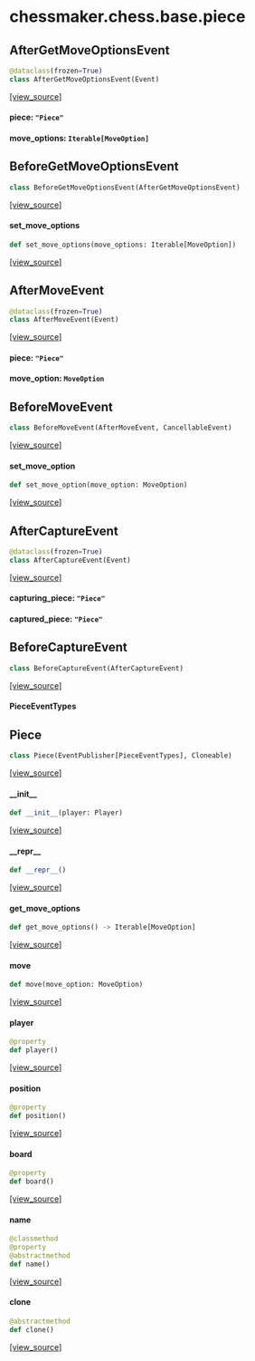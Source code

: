 <a id="chessmaker.chess.base.piece"></a>

# chessmaker.chess.base.piece

<a id="chessmaker.chess.base.piece.AfterGetMoveOptionsEvent"></a>

## AfterGetMoveOptionsEvent

```python
@dataclass(frozen=True)
class AfterGetMoveOptionsEvent(Event)
```

[[view_source]](https://github.com/WolfDWyc/ChessMaker/blob/dc56d4841f94820eba4c40c003f75d8396c128d9/chessmaker\chess\base\piece.py#L14)

<a id="chessmaker.chess.base.piece.AfterGetMoveOptionsEvent.piece"></a>

#### piece: `"Piece"`

<a id="chessmaker.chess.base.piece.AfterGetMoveOptionsEvent.move_options"></a>

#### move\_options: `Iterable[MoveOption]`

<a id="chessmaker.chess.base.piece.BeforeGetMoveOptionsEvent"></a>

## BeforeGetMoveOptionsEvent

```python
class BeforeGetMoveOptionsEvent(AfterGetMoveOptionsEvent)
```

[[view_source]](https://github.com/WolfDWyc/ChessMaker/blob/dc56d4841f94820eba4c40c003f75d8396c128d9/chessmaker\chess\base\piece.py#L18)

<a id="chessmaker.chess.base.piece.BeforeGetMoveOptionsEvent.set_move_options"></a>

#### set\_move\_options

```python
def set_move_options(move_options: Iterable[MoveOption])
```

[[view_source]](https://github.com/WolfDWyc/ChessMaker/blob/dc56d4841f94820eba4c40c003f75d8396c128d9/chessmaker\chess\base\piece.py#L19)

<a id="chessmaker.chess.base.piece.AfterMoveEvent"></a>

## AfterMoveEvent

```python
@dataclass(frozen=True)
class AfterMoveEvent(Event)
```

[[view_source]](https://github.com/WolfDWyc/ChessMaker/blob/dc56d4841f94820eba4c40c003f75d8396c128d9/chessmaker\chess\base\piece.py#L23)

<a id="chessmaker.chess.base.piece.AfterMoveEvent.piece"></a>

#### piece: `"Piece"`

<a id="chessmaker.chess.base.piece.AfterMoveEvent.move_option"></a>

#### move\_option: `MoveOption`

<a id="chessmaker.chess.base.piece.BeforeMoveEvent"></a>

## BeforeMoveEvent

```python
class BeforeMoveEvent(AfterMoveEvent, CancellableEvent)
```

[[view_source]](https://github.com/WolfDWyc/ChessMaker/blob/dc56d4841f94820eba4c40c003f75d8396c128d9/chessmaker\chess\base\piece.py#L27)

<a id="chessmaker.chess.base.piece.BeforeMoveEvent.set_move_option"></a>

#### set\_move\_option

```python
def set_move_option(move_option: MoveOption)
```

[[view_source]](https://github.com/WolfDWyc/ChessMaker/blob/dc56d4841f94820eba4c40c003f75d8396c128d9/chessmaker\chess\base\piece.py#L28)

<a id="chessmaker.chess.base.piece.AfterCaptureEvent"></a>

## AfterCaptureEvent

```python
@dataclass(frozen=True)
class AfterCaptureEvent(Event)
```

[[view_source]](https://github.com/WolfDWyc/ChessMaker/blob/dc56d4841f94820eba4c40c003f75d8396c128d9/chessmaker\chess\base\piece.py#L32)

<a id="chessmaker.chess.base.piece.AfterCaptureEvent.capturing_piece"></a>

#### capturing\_piece: `"Piece"`

<a id="chessmaker.chess.base.piece.AfterCaptureEvent.captured_piece"></a>

#### captured\_piece: `"Piece"`

<a id="chessmaker.chess.base.piece.BeforeCaptureEvent"></a>

## BeforeCaptureEvent

```python
class BeforeCaptureEvent(AfterCaptureEvent)
```

[[view_source]](https://github.com/WolfDWyc/ChessMaker/blob/dc56d4841f94820eba4c40c003f75d8396c128d9/chessmaker\chess\base\piece.py#L36)

<a id="chessmaker.chess.base.piece.PieceEventTypes"></a>

#### PieceEventTypes

<a id="chessmaker.chess.base.piece.Piece"></a>

## Piece

```python
class Piece(EventPublisher[PieceEventTypes], Cloneable)
```

[[view_source]](https://github.com/WolfDWyc/ChessMaker/blob/dc56d4841f94820eba4c40c003f75d8396c128d9/chessmaker\chess\base\piece.py#L43)

<a id="chessmaker.chess.base.piece.Piece.__init__"></a>

#### \_\_init\_\_

```python
def __init__(player: Player)
```

[[view_source]](https://github.com/WolfDWyc/ChessMaker/blob/dc56d4841f94820eba4c40c003f75d8396c128d9/chessmaker\chess\base\piece.py#L44)

<a id="chessmaker.chess.base.piece.Piece.__repr__"></a>

#### \_\_repr\_\_

```python
def __repr__()
```

[[view_source]](https://github.com/WolfDWyc/ChessMaker/blob/dc56d4841f94820eba4c40c003f75d8396c128d9/chessmaker\chess\base\piece.py#L49)

<a id="chessmaker.chess.base.piece.Piece.get_move_options"></a>

#### get\_move\_options

```python
def get_move_options() -> Iterable[MoveOption]
```

[[view_source]](https://github.com/WolfDWyc/ChessMaker/blob/dc56d4841f94820eba4c40c003f75d8396c128d9/chessmaker\chess\base\piece.py#L52)

<a id="chessmaker.chess.base.piece.Piece.move"></a>

#### move

```python
def move(move_option: MoveOption)
```

[[view_source]](https://github.com/WolfDWyc/ChessMaker/blob/dc56d4841f94820eba4c40c003f75d8396c128d9/chessmaker\chess\base\piece.py#L62)

<a id="chessmaker.chess.base.piece.Piece.player"></a>

#### player

```python
@property
def player()
```

[[view_source]](https://github.com/WolfDWyc/ChessMaker/blob/dc56d4841f94820eba4c40c003f75d8396c128d9/chessmaker\chess\base\piece.py#L86)

<a id="chessmaker.chess.base.piece.Piece.position"></a>

#### position

```python
@property
def position()
```

[[view_source]](https://github.com/WolfDWyc/ChessMaker/blob/dc56d4841f94820eba4c40c003f75d8396c128d9/chessmaker\chess\base\piece.py#L90)

<a id="chessmaker.chess.base.piece.Piece.board"></a>

#### board

```python
@property
def board()
```

[[view_source]](https://github.com/WolfDWyc/ChessMaker/blob/dc56d4841f94820eba4c40c003f75d8396c128d9/chessmaker\chess\base\piece.py#L94)

<a id="chessmaker.chess.base.piece.Piece.name"></a>

#### name

```python
@classmethod
@property
@abstractmethod
def name()
```

[[view_source]](https://github.com/WolfDWyc/ChessMaker/blob/dc56d4841f94820eba4c40c003f75d8396c128d9/chessmaker\chess\base\piece.py#L102)

<a id="chessmaker.chess.base.piece.Piece.clone"></a>

#### clone

```python
@abstractmethod
def clone()
```

[[view_source]](https://github.com/WolfDWyc/ChessMaker/blob/dc56d4841f94820eba4c40c003f75d8396c128d9/chessmaker\chess\base\piece.py#L110)

